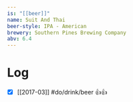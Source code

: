 ```yaml
---
is: "[[beer]]"
name: Suit And Thai
beer-style: IPA - American
brewery: Southern Pines Brewing Company
abv: 6.4
---
```

# Log
- [x] [[2017-03]] #do/drink/beer 👍👍
